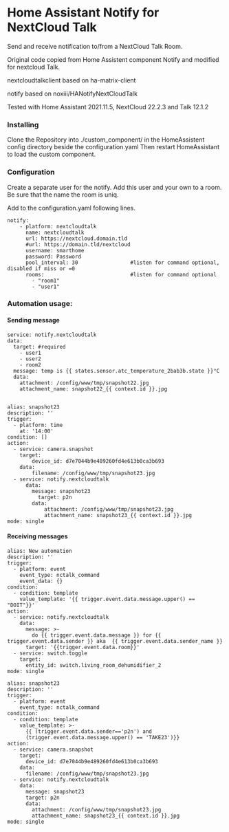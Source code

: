 # Home Assistant Notify for NextCloud Talk

Send and receive notification to/from a NextCloud Talk Room.

Original code copied from Home Assistent component Notify and modified for nextcloud Talk.

nextcloudtalkclient based on ha-matrix-client

notify based on noxiii/HANotifyNextCloudTalk

Tested with Home Assistant 2021.11.5, NextCloud 22.2.3 and Talk 12.1.2

### Installing

Clone the Repository into ./custom_component/ in the HomeAssistent config directory beside the configuration.yaml
Then restart HomeAssistant to load the custom component.

### Configuration

Create a separate user for the notify. Add this user and your own to a room. Be sure that the name the room is uniq.

Add to the configuration.yaml following lines.


```
notify:
    - platform: nextcloudtalk
      name: nextcloudtalk
      url: https://nextcloud.domain.tld
      #url: https://domain.tld/nextcloud
      username: smarthome 
      password: Password
      pool_interval: 30                 #listen for command optional, disabled if miss or =0
      rooms:                            #listen for command optional
        - "room1"
        - "user1"
```        
### Automation usage:

#### Sending message
```
service: notify.nextcloudtalk
data:
  target: #required
    - user1
    - user2
    - room2
  message: temp is {{ states.sensor.atc_temperature_2bab3b.state }}°C
  data:
    attachment: /config/www/tmp/snapshot22.jpg
    attachment_name: snapshot22_{{ context.id }}.jpg
```  
```  

alias: snapshot23
description: ''
trigger:
  - platform: time
    at: '14:00'
condition: []
action:
  - service: camera.snapshot
    target:
        device_id: d7e7044b9e489260fd4e613b0ca3b693
    data:
        filename: /config/www/tmp/snapshot23.jpg
  - service: notify.nextcloudtalk
      data:
        message: snapshot23
          target: p2n
        data:
            attachment: /config/www/tmp/snapshot23.jpg
            attachment_name: snapshot23_{{ context.id }}.jpg
mode: single
```


#### Receiving messages  
```
alias: New automation
description: ''
trigger:
  - platform: event
    event_type: nctalk_command
    event_data: {}
condition:
  - condition: template
    value_template: '{{ trigger.event.data.message.upper() == "DOIT"}}'
action:
  - service: notify.nextcloudtalk
    data:
      message: >-
        do {{ trigger.event.data.message }} for {{ trigger.event.data.sender }} aka  {{ trigger.event.data.sender_name }}
      target: '{{trigger.event.data.room}}'
  - service: switch.toggle
    target:
      entity_id: switch.living_room_dehumidifier_2
mode: single

```

```
alias: snapshot23
description: ''
trigger:
  - platform: event
    event_type: nctalk_command
condition:
  - condition: template
    value_template: >-
      {{ (trigger.event.data.sender=='p2n') and 
      (trigger.event.data.message.upper() == 'TAKE23')}}
action:
  - service: camera.snapshot
    target:
      device_id: d7e7044b9e489260fd4e613b0ca3b693
    data:
      filename: /config/www/tmp/snapshot23.jpg
  - service: notify.nextcloudtalk
    data:
      message: snapshot23
      target: p2n
      data:
        attachment: /config/www/tmp/snapshot23.jpg
        attachment_name: snapshot23_{{ context.id }}.jpg
mode: single
```

